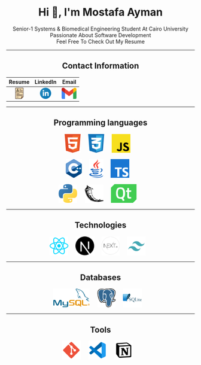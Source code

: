 <div align="center">

# Hi 👋, I'm Mostafa Ayman

Senior-1 Systems & Biomedical Engineering Student At Cairo University<br />
Passionate About Software Development<br />
Feel Free To Check Out My Resume

</div>

---

<div align="center">
  
## Contact Information

| Resume | LinkedIn | Email |
| :---: | :---: | :---: |
| [<img height="30" src="./icons/cv.svg">](https://drive.google.com/file/d/1gMthgPgrMSnMdLyrAEeR8lZ9LI4qx1Mv/view?usp=sharing) | [<img height="30" src="./icons/linkedin.svg">](https://www.linkedin.com/in/mostafa--aboelmagd/) | [<img height="30" src="./icons/gmail.svg">](mailto:mostafaaboelmagd01@gmail.com) |

</div>

---

<div align="center">

## Programming languages

<p>
  <img height="50" src="./icons/html5.svg">&nbsp;&nbsp;&nbsp;&nbsp;
  <img height="50" src="./icons/css3.svg">&nbsp;&nbsp;&nbsp;&nbsp;
  <img height="50" src="./icons/javascript.svg">&nbsp;&nbsp;&nbsp;&nbsp;
</p>

<p>
  <img height="50" src="./icons/cpp.svg">&nbsp;&nbsp;&nbsp;&nbsp;
  <img height="50" src="./icons/java.svg">&nbsp;&nbsp;&nbsp;&nbsp;
  <img height="50" src="./icons/typescript.svg">&nbsp;&nbsp;&nbsp;&nbsp;
</p>

<p>
  <img height="50" src="./icons/python.svg">&nbsp;&nbsp;&nbsp;&nbsp;
  <img height="50" src="./icons/flask.svg#gh-light-mode-only">&nbsp;&nbsp;&nbsp;&nbsp;
  <img height="50" src="./icons/qt.svg">&nbsp;&nbsp;&nbsp;&nbsp;
</p>

</div>

---

<div align="center">

## Technologies

<p>
  <img height="50" src="./icons/reactjs.svg">&nbsp;&nbsp;&nbsp;&nbsp;
  <img height="50" src="./icons/nextjs.svg#gh-light-mode-only">&nbsp;&nbsp;&nbsp;&nbsp;
  <img height="50" src="./icons/nextjsdark.png#gh-dark-mode-only">&nbsp;&nbsp;&nbsp;&nbsp;
  <img height="50" src="./icons/tailwind.svg">&nbsp;&nbsp;&nbsp;&nbsp;
</p>

</div>


---

<div align="center">

## Databases

<p>
  <img height="50" src="./icons/mysql.svg">&nbsp;&nbsp;&nbsp;&nbsp;
  <img height="50" src="./icons/postgresql.svg">&nbsp;&nbsp;&nbsp;&nbsp;
  <img height="50" src="./icons/sqlite.svg">&nbsp;&nbsp;&nbsp;&nbsp;
</p>

</div>

---

<div align="center">

## Tools

<p>
  <img height="50" src="./icons/git.svg">&nbsp;&nbsp;&nbsp;&nbsp;
  <img height="50" src="./icons/vscode.svg">&nbsp;&nbsp;&nbsp;&nbsp;
  <img height="50" src="./icons/notion.svg">&nbsp;&nbsp;&nbsp;&nbsp;
</p>

</div>
